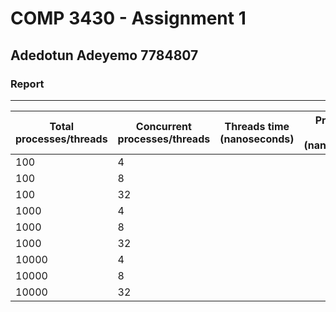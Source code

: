# COMP 3430 - Assignment 1

## Adedotun Adeyemo 7784807

### Report

---

| Total processes/threads | Concurrent processes/threads | Threads time (nanoseconds) | Processes time (nanoseconds) |
| ----------------------- | ---------------------------- | -------------------------- | ---------------------------- |
| 100                     | 4                            |                            |                              |
| 100                     | 8                            |                            |                              |
| 100                     | 32                           |                            |                              |
| 1000                    | 4                            |                            |                              |
| 1000                    | 8                            |                            |                              |
| 1000                    | 32                           |                            |                              |
| 10000                   | 4                            |                            |                              |
| 10000                   | 8                            |                            |                              |
| 10000                   | 32                           |                            |                              |
